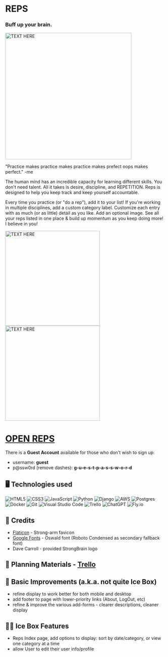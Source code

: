 # REPS
### Buff up your brain.

<img src="./main_app/static/images/readme/FILENAME.png" alt="TEXT HERE" height="400"/>

"Practice makes practice makes practice makes prefect oops makes perfect."
  -me

The human mind has an incredible capacity for learning different skills. You don't need talent. All it takes is desire, discipline, and REPETITION. Reps is designed to help you keep track and keep yourself accountable. 

Every time you practice (or "do a rep"), add it to your list! If you're working in multiple disciplines, add a custom category label. Customize each entry with as much (or as little) detail as you like. Add an optional image. See all your reps listed in one place & build up momentum as you keep doing more! I believe in you! 

<img src="./main_app/static/images/readme/FILENAME.png" alt="TEXT HERE" height="300"/>
<img src="./main_app/static/images/readme/FILENAME.png" alt="TEXT HERE" height="300"/>

# [OPEN REPS](https://reps-app.fly.dev)
There is a **Guest Account** available for those who don't wish to sign up:
- username: **guest**
- p@ssw0rd (remove dashes): **g-u-e-s-t-p-a-s-s-w-o-r-d**

## :desktop_computer:	Technologies used 

![HTML5](https://img.shields.io/badge/html5-%23E34F26.svg?style=for-the-badge&logo=html5&logoColor=white)
![CSS3](https://img.shields.io/badge/css3-%231572B6.svg?style=for-the-badge&logo=css3&logoColor=white)
![JavaScript](https://img.shields.io/badge/javascript-%23323330.svg?style=for-the-badge&logo=javascript&logoColor=%23F7DF1E)
![Python](https://img.shields.io/badge/python-3670A0?style=for-the-badge&logo=python&logoColor=ffdd54)
![Django](https://img.shields.io/badge/django-%23092E20.svg?style=for-the-badge&logo=django&logoColor=white)
![AWS](https://img.shields.io/badge/AWS-%23FF9900.svg?style=for-the-badge&logo=amazon-aws&logoColor=white)
![Postgres](https://img.shields.io/badge/postgres-%23316192.svg?style=for-the-badge&logo=postgresql&logoColor=white)
![Docker](https://img.shields.io/badge/docker-%230db7ed.svg?style=for-the-badge&logo=docker&logoColor=white)
![Git](https://img.shields.io/badge/git-%23F05033.svg?style=for-the-badge&logo=git&logoColor=white)
![Visual Studio Code](https://img.shields.io/badge/VSCode-0078D4?style=for-the-badge&logo=visual%20studio%20code&logoColor=white)
![Trello](https://img.shields.io/badge/Trello-%23026AA7.svg?style=for-the-badge&logo=Trello&logoColor=white)
![ChatGPT](https://img.shields.io/badge/chatGPT-74aa9c?style=for-the-badge&logo=openai&logoColor=white)
![Fly.io](https://img.shields.io/badge/Fly.io%20-%20purple)

## :handshake:	Credits

- [Flaticon](https://www.flaticon.com/free-icons/strong-arm) - Strong-arm favicon</a>
- [Google Fonts](https://fonts.google.com/specimen/Oswald) - Oswald font (Roboto Condensed as secondary fallback font)
- Dave Carroll - provided StrongBrain logo

## :brain:	Planning Materials - [Trello](https://trello.com/b/nXX6ySC8/reps)

## :wrench:	Basic Improvements (a.k.a. not quite Ice Box)

- refine display to work better for both mobile and desktop
- add footer to page with lower-priority links (About, LogOut, etc)
- refine & improve the various add-forms - clearer descriptions, cleaner display

## :ice_cube::boxing_glove: Ice Box Features 

- Reps Index page, add options to display: sort by date/category, or view one category at a time
- allow User to edit their user info/profile